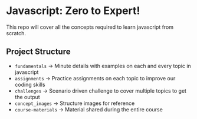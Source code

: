 # Javascript: Zero to Expert!

This repo will cover all the concepts required to learn javascript from scratch.

## Project Structure

- `fundamentals` → Minute details with examples on each and every topic in javascript
- `assignments` → Practice assignments on each topic to improve our coding skills
- `challenges` → Scenario driven challenge to cover multiple topics to get the output
- `concept_images` → Structure images for reference
- `course-materials` → Material shared during the entire course
